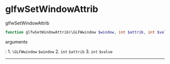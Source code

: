 # glfwSetWindowAttrib
glfwSetWindowAttrib

```php
function glfwSetWindowAttrib(\GLFWwindow $window, int $attrib, int $value) : void
```



arguments

:    1. `\GLFWwindow` `$window` 
    2. `int` `$attrib` 
    3. `int` `$value` 



---
     